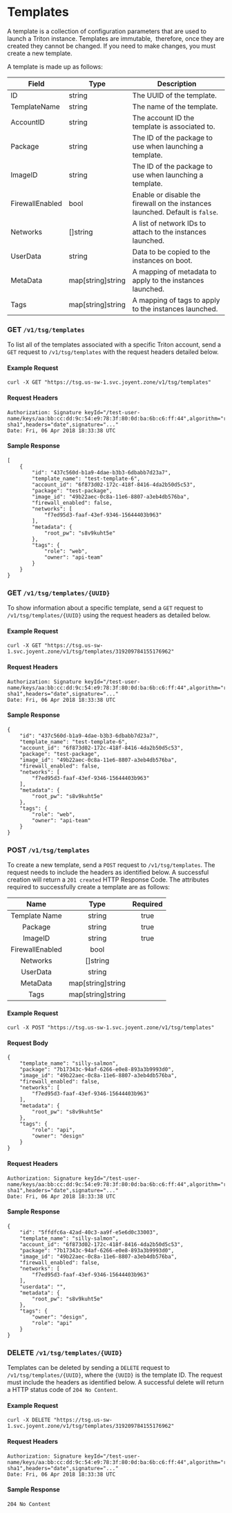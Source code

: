 # Templates 

A template is a collection of configuration parameters that are used to launch a Triton instance. Templates are immutable,  therefore, once they are created they cannot be changed. If you need to make changes, you must create a new template.

A template is made up as follows:

| Field             | Type              |  Description                                                                  |
|----------         |-------------      |------                                                                         |
| ID                | string            | The UUID of the template.                                                     |
| TemplateName      | string            | The name of the template.                                                     |
| AccountID         | string            | The account ID the template is associated to.                                  | 
| Package           | string            | The ID of the package to use when launching a template.                       | 
| ImageID           | string            | The ID of the package to use when launching a template.                       | 
| FirewallEnabled   | bool              | Enable or disable the firewall on the instances launched. Default is `false`. | 
| Networks          | []string          | A list of network IDs to attach to the instances launched.                    | 
| UserData          | string            | Data to be copied to the instances on boot.                                   | 
| MetaData          | map[string]string | A mapping of metadata to apply to the instances launched.                     | 
| Tags              | map[string]string | A mapping of tags to apply to the instances launched.                         |  

### GET `/v1/tsg/templates`

To list all of the templates associated with a specific Triton account, send a `GET` request to `/v1/tsg/templates` with
the request headers detailed below.

#### Example Request

```
curl -X GET "https://tsg.us-sw-1.svc.joyent.zone/v1/tsg/templates"
```


#### Request Headers 

```
Authorization: Signature keyId="/test-user-name/keys/aa:bb:cc:dd:9c:54:e9:78:3f:80:0d:ba:6b:c6:ff:44",algorithm="rsa-sha1",headers="date",signature="..."
Date: Fri, 06 Apr 2018 18:33:38 UTC
```

#### Sample Response

```
[
    {
        "id": "437c560d-b1a9-4dae-b3b3-6dbabb7d23a7",
        "template_name": "test-template-6",
        "account_id": "6f873d02-172c-418f-8416-4da2b50d5c53",
        "package": "test-package",
        "image_id": "49b22aec-0c8a-11e6-8807-a3eb4db576ba",
        "firewall_enabled": false,
        "networks": [
            "f7ed95d3-faaf-43ef-9346-15644403b963"
        ],
        "metadata": {
    	    "root_pw": "s8v9kuht5e"
    	}, 
        "tags": {
            "role": "web",
            "owner": "api-team"
        }
    }
}
```

### GET `/v1/tsg/templates/{UUID}`

To show information about a specific template, send a `GET` request to `/v1/tsg/templates/{UUID}` 
using the request headers as detailed below.
 

#### Example Request

```
curl -X GET "https://tsg.us-sw-1.svc.joyent.zone/v1/tsg/templates/319209784155176962"
```

#### Request Headers 

```
Authorization: Signature keyId="/test-user-name/keys/aa:bb:cc:dd:9c:54:e9:78:3f:80:0d:ba:6b:c6:ff:44",algorithm="rsa-sha1",headers="date",signature="..."
Date: Fri, 06 Apr 2018 18:33:38 UTC
```

#### Sample Response

```
{
    "id": "437c560d-b1a9-4dae-b3b3-6dbabb7d23a7",
    "template_name": "test-template-6",
    "account_id": "6f873d02-172c-418f-8416-4da2b50d5c53",
    "package": "test-package",
    "image_id": "49b22aec-0c8a-11e6-8807-a3eb4db576ba",
    "firewall_enabled": false,
    "networks": [
        "f7ed95d3-faaf-43ef-9346-15644403b963"
    ],
    "metadata": {
	    "root_pw": "s8v9kuht5e"
	}, 
    "tags": {
        "role": "web",
        "owner": "api-team"
    }
}
```

### POST `/v1/tsg/templates`

To create a new template, send a `POST` request to `/v1/tsg/templates`. The
request needs to include the headers as identified below. A successful creation will return 
a `201 created` HTTP Response Code. The attributes required to successfully create a template are as follows:


 | Name             | Type              | Required  |
 |:----------:      |:-------------:    |:------:   |
 | Template Name    | string            | true      |
 | Package          | string            | true      |
 | ImageID          | string            | true      |
 | FirewallEnabled  | bool              |           |
 | Networks         | []string          |           |
 | UserData         | string            |           |
 | MetaData         | map[string]string |           |
 | Tags             | map[string]string |           |

#### Example Request

```
curl -X POST "https://tsg.us-sw-1.svc.joyent.zone/v1/tsg/templates"
```

#### Request Body

```
{
    "template_name": "silly-salmon",
    "package": "7b17343c-94af-6266-e0e8-893a3b9993d0",
    "image_id": "49b22aec-0c8a-11e6-8807-a3eb4db576ba",
    "firewall_enabled": false,
    "networks": [
        "f7ed95d3-faaf-43ef-9346-15644403b963"
    ],
    "metadata": {
	    "root_pw": "s8v9kuht5e"
	},
    "tags": {
    	"role": "api",
    	"owner": "design"
    }
}
```

#### Request Headers 

```
Authorization: Signature keyId="/test-user-name/keys/aa:bb:cc:dd:9c:54:e9:78:3f:80:0d:ba:6b:c6:ff:44",algorithm="rsa-sha1",headers="date",signature="..."
Date: Fri, 06 Apr 2018 18:33:38 UTC
```

#### Sample Response

```
{
    "id": "5ffdfc6a-42ad-40c3-aa9f-e5e6d0c33003",
    "template_name": "silly-salmon",
    "account_id": "6f873d02-172c-418f-8416-4da2b50d5c53",
    "package": "7b17343c-94af-6266-e0e8-893a3b9993d0",
    "image_id": "49b22aec-0c8a-11e6-8807-a3eb4db576ba",
    "firewall_enabled": false,
    "networks": [
        "f7ed95d3-faaf-43ef-9346-15644403b963"
    ],
    "userdata": "",
    "metadata": {
        "root_pw": "s8v9kuht5e"
    },
    "tags": {
        "owner": "design",
        "role": "api"
    }
}
```

### DELETE `/v1/tsg/templates/{UUID}`

Templates can be deleted by sending a `DELETE` request to `/v1/tsg/templates/{UUID}`, where the `{UUID}` is the template ID. The request must include the headers as identified below. A successful delete will return a HTTP status code of `204 No Content`.
 

#### Example Request

```
curl -X DELETE "https://tsg.us-sw-1.svc.joyent.zone/v1/tsg/templates/319209784155176962"
```

#### Request Headers 

```
Authorization: Signature keyId="/test-user-name/keys/aa:bb:cc:dd:9c:54:e9:78:3f:80:0d:ba:6b:c6:ff:44",algorithm="rsa-sha1",headers="date",signature="..."
Date: Fri, 06 Apr 2018 18:33:38 UTC
```

#### Sample Response

```
204 No Content
```
